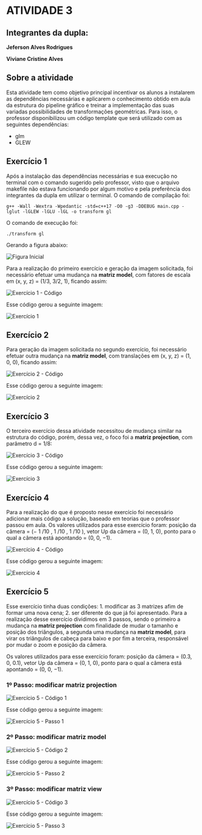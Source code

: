 #  ATIVIDADE 3

## Integrantes da dupla:

**Jeferson Alves Rodrigues**

**Viviane Cristine Alves**

## Sobre a atividade

Esta atividade tem como objetivo principal incentivar os alunos a instalarem as dependências necessárias e aplicarem o conhecimento obtido em aula da estrutura do pipeline gráfico e treinar a implementação das suas variadas possibilidades de transformações geométricas. Para isso, o professor disponibilizou um código template que será utilizado com as seguintes dependências:

* glm
* GLEW

## Exercício 1

Após a instalação das dependências necessárias e sua execução no terminal com o comando sugerido pelo professor, visto que o arquivo makefile não estava funcionando por algum motivo e pela preferência dos integrantes da dupla em utilizar o terminal. O comando de compilação foi:

`g++ -Wall -Wextra -Wpedantic -std=c++17 -O0 -g3 -DDEBUG main.cpp -lglut -lGLEW -lGLU -lGL -o transform gl`

O comando de execução foi:

`./transform gl`

Gerando a figura abaixo:

![Figura Inicial](https://github.com/rodjefalves/ICG/blob/main/Imagens/figura1.png)

Para a realização do primeiro exercício e geração da imagem solicitada, foi necessário efetuar uma mudança na **matriz model**, com fatores de escala em (x, y, z) = (1/3, 3/2, 1), ficando assim:

![Exercício 1 - Código](https://github.com/rodjefalves/ICG/blob/main/Imagens/figura5cod.jpeg)

Esse código gerou a seguinte imagem:

![Exercício 1](https://github.com/rodjefalves/ICG/blob/main/Imagens/figura5.jpeg)

## Exercício 2

Para geração da imagem solicitada no segundo exercício, foi necessário efetuar outra mudança na **matriz model**, com translações em (x, y, z) = (1, 0, 0), ficando assim:

![Exercício 2 - Código](https://github.com/rodjefalves/ICG/blob/main/Imagens/figura6cod.jpeg)

Esse código gerou a seguinte imagem:

![Exercício 2](https://github.com/rodjefalves/ICG/blob/main/Imagens/figura6.jpeg)

## Exercício 3

O terceiro exercício dessa atividade necessitou de mudança similar na estrutura do código, porém, dessa vez, o foco foi a **matriz projection**, com parâmetro d = 1/8:

![Exercício 3 - Código](https://github.com/rodjefalves/ICG/blob/main/Imagens/figura7cod.jpeg)

Esse código gerou a seguinte imagem:

![Exercício 3](https://github.com/rodjefalves/ICG/blob/main/Imagens/figura7.jpeg)

## Exercício 4

Para a realização do que é proposto nesse exercício foi necessário adicionar mais código a solução, baseado em teorias que o professor passou em aula. Os valores utilizados para esse exercício foram: posição da câmera = (− 1 /10 , 1 /10 , 1 /10 ), vetor Up da câmera = (0, 1, 0), ponto para o qual a câmera está apontando = (0, 0, −1).

![Exercício 4 - Código](https://github.com/rodjefalves/ICG/blob/main/Imagens/figura8cod.jpeg)

Esse código gerou a seguinte imagem:

![Exercício 4](https://github.com/rodjefalves/ICG/blob/main/Imagens/figura8.jpeg)

## Exercício 5

Esse exercício tinha duas condições: 1. modificar as 3 matrizes afim de formar uma nova cena; 2. ser diferente do que já foi apresentado. Para a realização desse exercício dividimos em 3 passos, sendo o primeiro a mudança na **matriz projection** com finalidade de mudar o tamanho e posição dos triângulos, a segunda uma mudança na **matriz model**, para virar os triângulos de cabeça para baixo e por fim a terceira, responsável por mudar o zoom e posição da câmera.

Os valores utilizados para esse exercício foram: posição da câmera = (0.3, 0, 0.1), vetor Up da câmera = (0, 1, 0), ponto para o qual a câmera está apontando = (0, 0, −1).

### 1º Passo: modificar matriz projection

![Exercício 5 - Código 1](https://github.com/rodjefalves/ICG/blob/main/Imagens/transflivre1cod.png)

Esse código gerou a seguinte imagem:

![Exercício 5 - Passo 1](https://github.com/rodjefalves/ICG/blob/main/Imagens/transflivre1.jpeg)

### 2º Passo: modificar matriz model

![Exercício 5 - Código 2](https://github.com/rodjefalves/ICG/blob/main/Imagens/transflivre2cod.png)

Esse código gerou a seguinte imagem:

![Exercício 5 - Passo 2](https://github.com/rodjefalves/ICG/blob/main/Imagens/transflivre2.jpeg)

### 3º Passo: modificar matriz view

![Exercício 5 - Código 3](https://github.com/rodjefalves/ICG/blob/main/Imagens/transflivre3cod.png.png)

Esse código gerou a seguinte imagem:

![Exercício 5 - Passo 3](https://github.com/rodjefalves/ICG/blob/main/Imagens/transflivre3.png)
